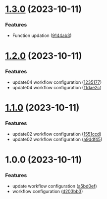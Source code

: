 # [1.3.0](https://github.com/Abhishek-Mallick/smart-box/compare/v1.2.0...v1.3.0) (2023-10-11)


### Features

* Function updation ([9144ab3](https://github.com/Abhishek-Mallick/smart-box/commit/9144ab362761638f518cc39c3a1a282845b46ce4))

# [1.2.0](https://github.com/Abhishek-Mallick/smart-box/compare/v1.1.0...v1.2.0) (2023-10-11)


### Features

* update04 workflow configuration ([1235177](https://github.com/Abhishek-Mallick/smart-box/commit/12351779997036744f9514a4564331c070a22d0d))
* update04 workflow configuration ([11dae2c](https://github.com/Abhishek-Mallick/smart-box/commit/11dae2cac6cb3524afd2797c25b76fe6aea0e6f3))

# [1.1.0](https://github.com/Abhishek-Mallick/smart-box/compare/v1.0.0...v1.1.0) (2023-10-11)


### Features

* update02 workflow configuration ([1551ccd](https://github.com/Abhishek-Mallick/smart-box/commit/1551ccd556d632529b5f22062088c01f75db304d))
* update02 workflow configuration ([a9ddf45](https://github.com/Abhishek-Mallick/smart-box/commit/a9ddf45b34943e76198a06150d39ceadca8bdbdf))

# 1.0.0 (2023-10-11)


### Features

* update workflow configuration ([a5bd0ef](https://github.com/Abhishek-Mallick/smart-box/commit/a5bd0ef4afae183bc7799063d5ace6a67a87102f))
* workflow configuration ([d203bb3](https://github.com/Abhishek-Mallick/smart-box/commit/d203bb3eaa349c3a6a58e80bb22902c6307e6b2b))

